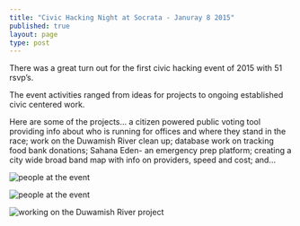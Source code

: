 ```yaml
---
title: "Civic Hacking Night at Socrata - Januray 8 2015"
published: true
layout: page
type: post
---
```

There was a great turn out for the first civic hacking event of 2015 with 51 rsvp’s.

The event activities ranged from ideas for projects to ongoing established civic centered work.

Here are some of the projects… a citizen powered public voting tool providing info about who is running for offices and where they stand in the race; work on the Duwamish River clean up; database work on tracking food bank donations; Sahana Eden- an emergency prep platform; creating a city wide broad band map with info on providers, speed and cost; and...

![people at the event](http://photos3.meetupstatic.com/photos/event/8/2/e/f/600_433173519.jpeg)

![people at the event](http://photos2.meetupstatic.com/photos/event/8/2/f/0/600_433173520.jpeg)

![working on the Duwamish River project](http://photos4.meetupstatic.com/photos/event/8/2/f/1/600_433173521.jpeg)
